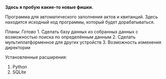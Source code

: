 **Здесь я пробую какие-то новые фишки.**

Программа для автоматического заполнения актов и квитанций.
Здесь находится исходный код программы, который будет дорабатываться.

Планы:
*Готово* 1. Сделать базу данных из собранных данных с возможностью поиска по определённым данным 
2. Сделать мультиплатформенное для других устройств
3. Возможность изменения директории

Установленные расширения:
1. Python
2. SQLite
